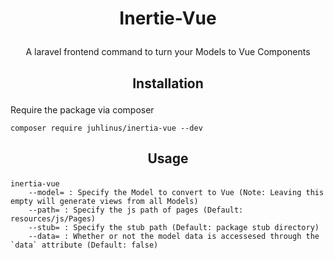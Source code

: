 # <p align="center">Inertie-Vue</p>

<p align="center">A laravel frontend command to turn your Models to Vue Components</p>

## <p align="center">Installation</p>

Require the package via composer

`composer require juhlinus/inertia-vue --dev`

## <p align="center">Usage</p>

```
inertia-vue
    --model= : Specify the Model to convert to Vue (Note: Leaving this empty will generate views from all Models)
    --path= : Specify the js path of pages (Default: resources/js/Pages)
    --stub= : Specify the stub path (Default: package stub directory)
    --data= : Whether or not the model data is accessesed through the `data` attribute (Default: false)
```